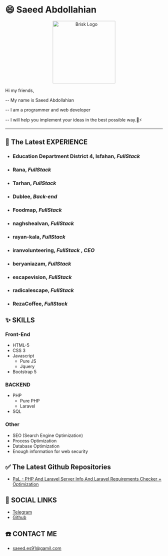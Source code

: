 # 😄 Saeed Abdollahian

<p align="center">
<img alt="Brisk Logo" src="https://avatars.githubusercontent.com/u/8615309?v=4" data-canonical-src="https://avatars.githubusercontent.com/u/8615309?v=4" width="200" height="200" />
</p>

<p>
Hi my friends,
</p>
<p>
-- My name is Saeed Abdollahian
</p>
<p>
-- I am a programmer and web developer
</p>
<p>
-- I will help you implement your ideas in the best possible way.🌱⚡
</p>
<hr>
  
## 🧩 The Latest EXPERIENCE

* ### **Education Department District 4, Isfahan,** *FullStack*
* ### **Rana,** *FullStack*
* ### **Tarhan,** *FullStack*
* ### **Dublee,** *Back-end*
* ### **Foodmap,** *FullStack*
* ### **naghshealvan,** *FullStack*
* ### **rayan-kala,** *FullStack*
* ### **iranvolunteering,** *FullStack* , *CEO*
* ### **beryaniazam,** *FullStack*
* ### **escapevision,** *FullStack*
* ### **radicalescape,** *FullStack*
* ### **RezaCoffee,** *FullStack*

## ✨ SKILLS

### Front-End
* HTML-5
* CSS 3
* Javascript
  * Pure JS
  * Jquery
* Bootstrap 5

### BACKEND
* PHP
  * Pure PHP 
  * Laravel
* SQL

### Other
* SEO (Search Engine Optimization)
* Process Optimization
* Database Optimization
* Enough information for web security

## ✅ The Latest Github Repositories
* [PaL - PHP And Laravel Server Info And Laravel Requirements Checker + Optimization](//github.com/saeedvir/PaL-Server-Info)

## 💬 SOCIAL LINKS

* [Telegram](//t.me/PhpWebDeveloper)
* [Github](//github.com/saeedvir)

## ☎️ CONTACT ME

* [saeed.es91@gamil.com](mailto:saeed.es91@gmail.com)
